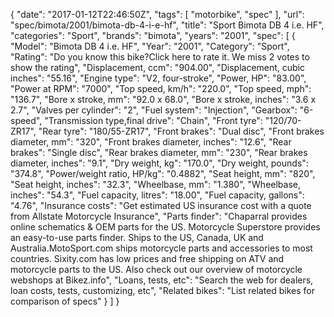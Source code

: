 {
    "date": "2017-01-12T22:46:50Z",
    "tags": [
        "motorbike",
        "spec"
    ],
    "url": "spec\/bimota\/2001\/bimota-db-4-i-e-hf",
    "title": "Sport Bimota DB 4 i.e. HF",
    "categories": "Sport",
    "brands": "bimota",
    "years": "2001",
    "spec": [
        {
            "Model": "Bimota DB 4 i.e. HF",
            "Year": "2001",
            "Category": "Sport",
            "Rating": "Do you know this bike?Click here to rate it. We miss 2 votes to show the rating",
            "Displacement, ccm": "904.00",
            "Displacement, cubic inches": "55.16",
            "Engine type": "V2, four-stroke",
            "Power, HP": "83.00",
            "Power at RPM": "7000",
            "Top speed, km\/h": "220.0",
            "Top speed, mph": "136.7",
            "Bore x stroke, mm": "92.0 x 68.0",
            "Bore x stroke, inches": "3.6 x 2.7",
            "Valves per cylinder": "2",
            "Fuel system": "Injection",
            "Gearbox": "6-speed",
            "Transmission type,final drive": "Chain",
            "Front tyre": "120\/70-ZR17",
            "Rear tyre": "180\/55-ZR17",
            "Front brakes": "Dual disc",
            "Front brakes diameter, mm": "320",
            "Front brakes diameter, inches": "12.6",
            "Rear brakes": "Single disc",
            "Rear brakes diameter, mm": "230",
            "Rear brakes diameter, inches": "9.1",
            "Dry weight, kg": "170.0",
            "Dry weight, pounds": "374.8",
            "Power\/weight ratio, HP\/kg": "0.4882",
            "Seat height, mm": "820",
            "Seat height, inches": "32.3",
            "Wheelbase, mm": "1.380",
            "Wheelbase, inches": "54.3",
            "Fuel capacity, litres": "18.00",
            "Fuel capacity, gallons": "4.76",
            "Insurance costs": "Get estimated US insurance cost with a quote from Allstate Motorcycle Insurance",
            "Parts finder": "Chaparral provides online schematics & OEM parts for the US.   Motorcycle Superstore provides an easy-to-use parts finder. Ships to the US, Canada, UK and Australia.MotoSport.com ships motorcycle parts and accessories to most countries.    Sixity.com has low prices and free shipping on ATV and motorcycle parts to the US. Also check out our overview of motorcycle webshops at Bikez.info",
            "Loans, tests, etc": "Search the web for dealers, loan costs, tests, customizing, etc",
            "Related bikes": "List related bikes for comparison of specs"
        }
    ]
}
